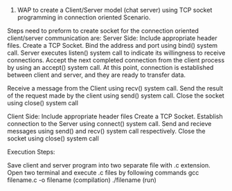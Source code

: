 1. WAP to create a Client/Server model (chat server) using TCP socket programming in connection oriented Scenario.

Steps need to preform to create socket for the connection oriented client/server communication are:
Server Side:
   Include appropriate header files.
   Create a TCP Socket.
   Bind the address and port using bind() system call.
   Server executes listen() system call to indicate its willingness to receive connections.
   Accept the next completed connection from the client process by using an accept() system call. At this point, connection is established between client and server, and they are ready to transfer data.
   

Receive a message from the Client using recv() system call.
Send the result of the request made by the client using send() system call.
Close the socket using close() system call

Client Side:
   Include appropriate header files
   Create a TCP Socket.
   Establish connection to the Server using connect() system call.
   Send and recieve messages using send() and recv() system call respectively.
   Close the socket using close() system call

Execution Steps:

   Save client and server program into two separate file with .c extension.
   Open two terminal and execute .c files by following commands
   gcc filename.c -o filename (compilation)
   ./filename (run)

